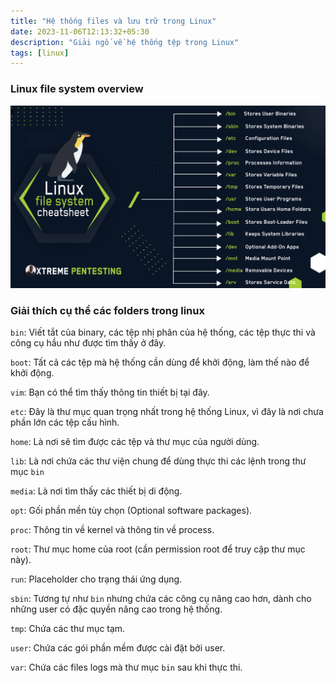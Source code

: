 ```yaml
---
title: "Hệ thống files và lưu trữ trong Linux"
date: 2023-11-06T12:13:32+05:30
description: "Giải ngố về hệ thống tệp trong Linux"
tags: [linux]
---
```


### Linux file system overview
![My imageg](/images/linux_filesystem.png)

### Giải thích cụ thể các folders trong linux

`bin`: Viết tắt của binary, các tệp nhị phân của hệ thống, các tệp thực thi và công cụ hầu như được tìm thấy ở đây.

`boot`: Tất cả các tệp mà hệ thống cần dùng để khởi động, làm thế nào để khởi động.

`vim`: Bạn có thể tìm thấy thông tin thiết bị tại đây.

`etc`: Đây là thư mục quan trọng nhất trong hệ thống Linux, vì đây là nơi chưa phần lớn các tệp cấu hình.

`home`: Là nơi sẽ tìm được các tệp và thư mục của người dùng.

`lib`: Là nơi chứa các thư viện chung để dùng thực thi các lệnh trong thư mục `bin`

`media`: Là nơi tìm thấy các thiết bị di động.

`opt`: Gối phần mền tùy chọn (Optional software packages).

`proc`: Thông tin về kernel và thông tin về process.

`root`: Thư mục home của root (cần permission root để truy cập thư mục này).

`run`:  Placeholder cho trạng thái ứng dụng.

`sbin`: Tương tự như `bin` nhưng chứa các công cụ nâng cao hơn, dành cho những user có đặc quyền nâng cao trong hệ thống.

`tmp`: Chứa các thư mục tạm.

`user`: Chứa các gói phần mềm được cài đặt bởi user.

`var`: Chứa các files logs mà thư mục `bin` sau khi thực thi.




